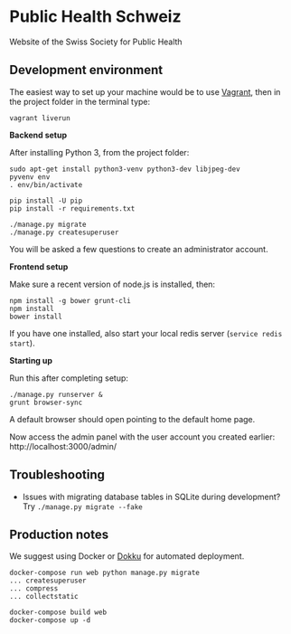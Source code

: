 Public Health Schweiz
=====================

Website of the Swiss Society for Public Health

## Development environment

The easiest way to set up your machine would be to use [Vagrant](https://vagrantup.com), then in the project folder in the terminal type:

```
vagrant liverun
```

**Backend setup**

After installing Python 3, from the project folder:

```
sudo apt-get install python3-venv python3-dev libjpeg-dev
pyvenv env
. env/bin/activate

pip install -U pip
pip install -r requirements.txt

./manage.py migrate
./manage.py createsuperuser
```

You will be asked a few questions to create an administrator account.

**Frontend setup**

Make sure a recent version of node.js is installed, then:

```
npm install -g bower grunt-cli
npm install
bower install
```

If you have one installed, also start your local redis server (`service redis start`).

**Starting up**

Run this after completing setup:

```
./manage.py runserver &
grunt browser-sync
```

A default browser should open pointing to the default home page.

Now access the admin panel with the user account you created earlier: http://localhost:3000/admin/

## Troubleshooting

- Issues with migrating database tables in SQLite during development? Try `./manage.py migrate --fake`

## Production notes

We suggest using Docker or [Dokku](http://dokku.viewdocs.io/) for automated deployment.

```
docker-compose run web python manage.py migrate
... createsuperuser
... compress
... collectstatic

docker-compose build web
docker-compose up -d
```
